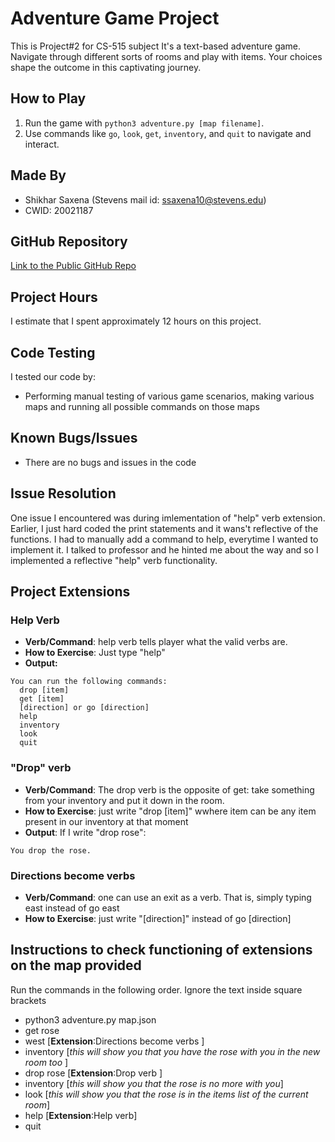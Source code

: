 # Adventure Game Project
This is Project#2 for CS-515 subject
It's a text-based adventure game. Navigate through different sorts of rooms and play with items. Your choices shape the outcome in this captivating journey. 

## How to Play
1. Run the game with `python3 adventure.py [map filename]`.
2. Use commands like `go`, `look`, `get`, `inventory`, and `quit` to navigate and interact.

## Made By
- Shikhar Saxena (Stevens mail id: ssaxena10@stevens.edu)
- CWID: 20021187
## GitHub Repository
[Link to the Public GitHub Repo](https://github.com/Shikhar253/Project-2-Adventure)

## Project Hours
I estimate that I spent approximately 12 hours on this project.
## Code Testing
I tested our code by:
- Performing manual testing of various game scenarios, making various maps and running all possible commands on those maps 

## Known Bugs/Issues
- There are no bugs and issues in the code

## Issue Resolution
One issue I encountered was during imlementation of "help" verb extension. Earlier, I just hard coded the print statements and it wans't reflective of the functions. I had to manually add a command to help, everytime I wanted to implement it. 
I talked to professor and he hinted me about the way and so I implemented a reflective "help" verb functionality.


## Project Extensions
### Help Verb
- **Verb/Command**: help verb tells player what the valid verbs are.
- **How to Exercise**: Just type  "help"
- **Output:** 
```
You can run the following commands:
  drop [item]
  get [item]
  [direction] or go [direction]
  help
  inventory
  look
  quit
```
### "Drop" verb
- **Verb/Command**: The drop verb is the opposite of get: take something from your inventory and put it down in the room.
- **How to Exercise**: just write "drop [item]" wwhere item can be any item present in our inventory at that moment
- **Output**: If I write "drop rose": 
```
You drop the rose.
```
### Directions become verbs
- **Verb/Command**: one can use an exit as a verb. That is, simply typing east instead of go east
- **How to Exercise**: just write "[direction]" instead of go [direction] 
 
## Instructions to check functioning of extensions on the map provided 
Run the commands in the following order. Ignore the text inside square brackets 
- python3 adventure.py map.json
- get rose 
- west    [**Extension**:Directions become verbs ]
- inventory [*this will show you that you have the rose with you in the new room too* ]
- drop rose [**Extension**:Drop verb ]
- inventory [*this will show you that the rose is no more with you*]
- look [*this will show you that the rose is in the items list of the current room*]
- help  [**Extension**:Help verb]
- quit

